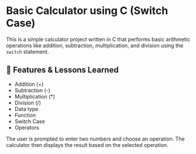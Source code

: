 # Basic Calculator using C (Switch Case)

This is a simple calculator project written in C that performs basic arithmetic operations like addition, subtraction, multiplication, and division using the `switch` statement.

## 🔧 Features & Lessons Learned

- Addition (+)
- Subtraction (-)
- Multiplication (*)
- Division (/)
- Data type
- Function
- Switch Case
- Operators

The user is prompted to enter two numbers and choose an operation. The calculator then displays the result based on the selected operation.

